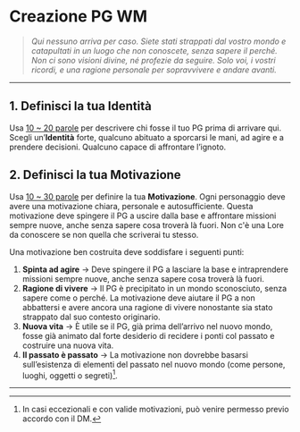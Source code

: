 # Creazione PG WM

> _Qui nessuno arriva per caso. Siete stati strappati dal vostro mondo e catapultati in un luogo che non conoscete,
senza sapere il perché. Non ci sono visioni divine, né profezie da seguire. Solo voi, i vostri ricordi, e una ragione
personale per sopravvivere e andare avanti._
---

## 1. Definisci la tua Identità

Usa [ 10 ~ 20 parole](https://contacaratteri.it/) per descrivere chi fosse il tuo PG prima di arrivare qui.   
Scegli un’**Identità** forte, qualcuno abituato a sporcarsi le mani, ad agire e a prendere decisioni. Qualcuno
capace di affrontare l’ignoto.

## 2. Definisci la tua Motivazione

Usa [ 10 ~ 30 parole](https://contacaratteri.it/) per definire la tua **Motivazione**. Ogni personaggio deve avere una
motivazione chiara, personale e autosufficiente. Questa motivazione deve spingere il PG a uscire dalla base e affrontare
missioni sempre nuove, anche senza sapere cosa troverà là fuori. Non c'è una Lore da conoscere se non quella che
scriverai tu stesso.

Una motivazione ben costruita deve soddisfare i seguenti punti:

1. **Spinta ad agire** &rarr; Deve spingere il PG a lasciare la base e intraprendere missioni sempre nuove, anche senza
   sapere cosa troverà là fuori.
2. **Ragione di vivere** &rarr; Il PG è precipitato in un mondo sconosciuto, senza sapere come o perché. La motivazione
   deve aiutare il PG a non abbattersi e avere ancora una ragione di vivere nonostante sia stato strappato dal suo
   contesto originario.
3. **Nuova vita** &rarr; È utile se il PG, già prima dell’arrivo nel nuovo mondo, fosse già animato dal forte desiderio
   di recidere i ponti col passato e costruire una nuova vita.
4. **Il passato è passato** &rarr; La motivazione non dovrebbe basarsi sull’esistenza di elementi del passato nel nuovo
   mondo (come persone, luoghi, oggetti o segreti)[^1].

---
[^1]: In casi eccezionali e con valide motivazioni, può venire permesso previo accordo con il DM.
